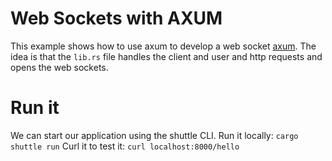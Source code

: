 # Web Sockets with AXUM 
This example shows how to use axum to develop a web socket [axum](https://docs.rs/axum/0.1.1/axum/ws/index.html).
The idea is that the `lib.rs` file handles the client and user and http requests and opens the web sockets.

# Run it
We can start our application using the shuttle CLI.
Run it locally: `cargo shuttle run`
Curl it to test it: `curl localhost:8000/hello`




